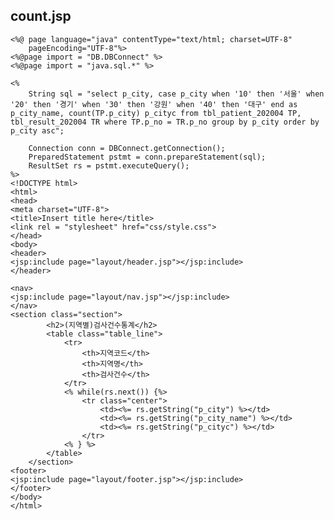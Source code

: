 ## count.jsp
    
    <%@ page language="java" contentType="text/html; charset=UTF-8"
        pageEncoding="UTF-8"%>
    <%@page import = "DB.DBConnect" %>
    <%@page import = "java.sql.*" %>
    
    <%
    	String sql = "select p_city, case p_city when '10' then '서울' when '20' then '경기' when '30' then '강원' when '40' then '대구' end as p_city_name, count(TP.p_city) p_cityc from tbl_patient_202004 TP, tbl_result_202004 TR where TP.p_no = TR.p_no group by p_city order by p_city asc";
    
    	Connection conn = DBConnect.getConnection();
    	PreparedStatement pstmt = conn.prepareStatement(sql);
    	ResultSet rs = pstmt.executeQuery();
    %>    
    <!DOCTYPE html>
    <html>
    <head>
    <meta charset="UTF-8">
    <title>Insert title here</title>
    <link rel = "stylesheet" href="css/style.css">
    </head>
    <body>
    <header>
    <jsp:include page="layout/header.jsp"></jsp:include>
    </header>
    
    <nav>
    <jsp:include page="layout/nav.jsp"></jsp:include>
    </nav>
    <section class="section">
    		<h2>(지역별)검사건수통계</h2>
    		<table class="table_line">
    			<tr>
    				<th>지역코드</th>
    				<th>지역명</th>
    				<th>검사건수</th>
    			</tr>
    			<% while(rs.next()) {%>
    				<tr class="center">
    					<td><%= rs.getString("p_city") %></td>
    					<td><%= rs.getString("p_city_name") %></td>
    					<td><%= rs.getString("p_cityc") %></td>
    				</tr>
    			<% } %>
    		</table>
    	</section>
    <footer>
    <jsp:include page="layout/footer.jsp"></jsp:include>
    </footer>		
    </body>
    </html>
